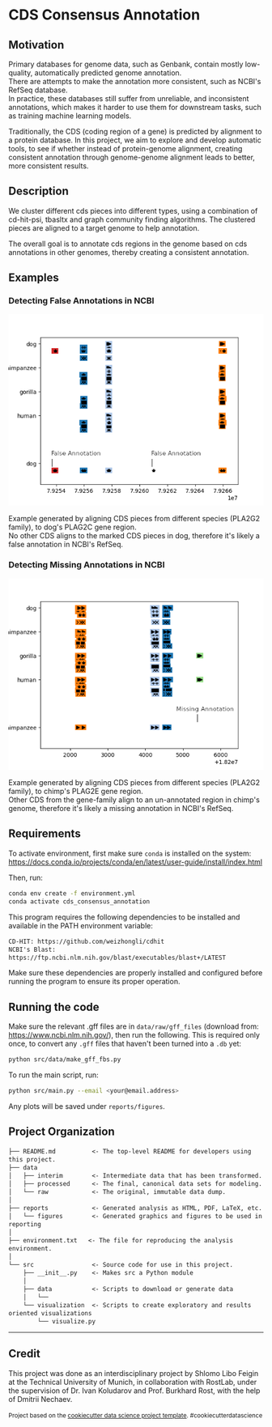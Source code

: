 CDS Consensus Annotation
==============================

Motivation
------
Primary databases for genome data, such as Genbank, contain mostly low-quality, automatically predicted genome annotation.  
There are attempts to make the annotation more consistent, such as NCBI's RefSeq database.   
In practice, these databases still suffer from unreliable, and inconsistent annotations, which makes it harder to use them for
downstream tasks, such as training machine learning models.  
  
Traditionally, the CDS (coding region of a gene) is predicted by alignment to a protein database. 
In this project, we aim to explore and develop automatic tools, to see if whether instead of protein-genome alignment,
creating consistent annotation through genome-genome alignment leads to better, more consistent results.


Description
--------
We cluster different cds pieces into different types, using a combination of cd-hit-psi, tbasltx and
graph community finding algorithms. The clustered pieces are aligned to a target genome to help annotation.  
  
The overall goal is to annotate cds regions in the genome based on cds annotations in other genomes, thereby creating a consistent annotation.


Examples
----------
### Detecting False Annotations in NCBI

<img src="reports/examples/dog_false_annotations.png" alt="dog">

Example generated by aligning CDS pieces from different species (PLA2G2 family),  to dog's PLAG2C gene region.  
No other CDS aligns to the marked CDS pieces in dog, therefore it's likely a false annotation in NCBI's RefSeq.  

### Detecting Missing Annotations in NCBI

<img src="reports/examples/chimp_missing_annotation.png" alt="chimp">

Example generated by aligning CDS pieces from different species (PLA2G2 family),  to chimp's PLAG2E gene region.  
Other CDS from the gene-family align to an un-annotated region in chimp's genome, therefore it's likely a missing annotation in NCBI's RefSeq.  


Requirements
------------
To activate environment, first make sure ```conda``` is installed on the system:  
https://docs.conda.io/projects/conda/en/latest/user-guide/install/index.html

Then, run:
```bash
conda env create -f environment.yml
conda activate cds_consensus_annotation
```


This program requires the following dependencies to be installed and available in the PATH environment variable:

    CD-HIT: https://github.com/weizhongli/cdhit
    NCBI's Blast: https://ftp.ncbi.nlm.nih.gov/blast/executables/blast+/LATEST

Make sure these dependencies are properly installed and configured before running the program to ensure its proper operation.

Running the code
---------------
Make sure the relevant .gff files are in ```data/raw/gff_files``` (download from: https://www.ncbi.nlm.nih.gov/), then run the following. 
This is required only once, to convert any ```.gff``` files that haven't been turned into a ```.db``` yet:
```bash
python src/data/make_gff_fbs.py
```

To run the main script, run:
```bash
python src/main.py --email <your@email.address>
```
Any plots will be saved under ```reports/figures```.

Project Organization
------------

    ├── README.md          <- The top-level README for developers using this project.
    ├── data
    │   ├── interim        <- Intermediate data that has been transformed.
    │   ├── processed      <- The final, canonical data sets for modeling.
    │   └── raw            <- The original, immutable data dump.
    │    
    ├── reports            <- Generated analysis as HTML, PDF, LaTeX, etc.
    │   └── figures        <- Generated graphics and figures to be used in reporting
    │
    ├── environment.txt   <- The file for reproducing the analysis environment.
    │ 
    └── src                <- Source code for use in this project.
        ├── __init__.py    <- Makes src a Python module
        │
        ├── data           <- Scripts to download or generate data
        │   └── 
        └── visualization  <- Scripts to create exploratory and results oriented visualizations
            └── visualize.py
    


--------

Credit
-------
This project was done as an interdisciplinary project by Shlomo Libo Feigin at the Technical University of Munich, in collaboration with RostLab, under the supervision of Dr. Ivan Koludarov and Prof. Burkhard Rost, with the help of Dmitrii Nechaev.

<p><small>Project based on the <a target="_blank" href="https://drivendata.github.io/cookiecutter-data-science/">cookiecutter data science project template</a>. #cookiecutterdatascience</small></p>
